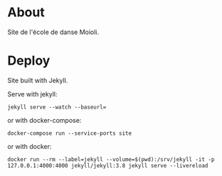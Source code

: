 About
=====

Site de l'école de danse Moioli.

Deploy
======

Site built with Jekyll.

Serve with jekyll:

```
jekyll serve --watch --baseurl=
```

or with docker-compose:
```
docker-compose run --service-ports site
```

or with docker:
```
docker run --rm --label=jekyll --volume=$(pwd):/srv/jekyll -it -p 127.0.0.1:4000:4000 jekyll/jekyll:3.8 jekyll serve --livereload
```
